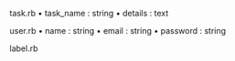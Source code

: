 task.rb
• task_name : string
• details        : text

user.rb
• name : string
• email : string
• password : string

label.rb

